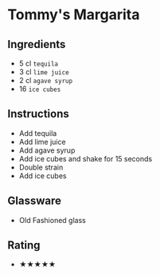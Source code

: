 # Tommy's Margarita

## Ingredients
- 5 cl `tequila`
- 3 cl `lime juice`
- 2 cl `agave syrup`
- 16 `ice cubes`

## Instructions
- Add tequila
- Add lime juice
- Add agave syrup
- Add ice cubes and shake for 15 seconds
- Double strain
- Add ice cubes

## Glassware
- Old Fashioned glass

## Rating
- ★★★★★